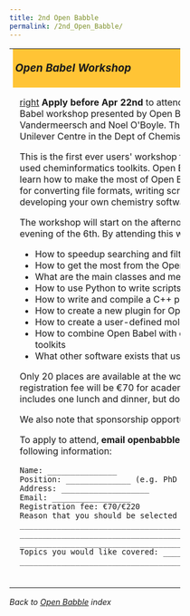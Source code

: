 ```yaml
---
title: 2nd Open Babble
permalink: /2nd_Open_Babble/
---
```


<table style="width:60%;">
<colgroup>
<col width="60%" />
</colgroup>
<tbody>
<tr class="odd">
<td><h3 style="background:#FFC435;margin:-2px;padding:4px;">
<p><em>Open Babel Workshop</em></p>
</h3>
<div style="padding: 2px 10px 6px;">
<p><a href="/File:Openbabble.png" title="wikilink">right</a> <strong>Apply before Apr 22nd</strong> to attend the <strong>2nd Open Babble</strong>, a hands-on Open Babel workshop presented by Open Babel developers Chris Morley, Tim Vandermeersch and Noel O'Boyle. This will take place on <strong>July 5-6 2011</strong> at the Unilever Centre in the Dept of Chemistry, University of Cambridge, UK.</p>
<p>This is the first ever users' workshop for Open Babel, one of the most widely used cheminformatics toolkits. Open Babble presents a unique opportunity to learn how to make the most of Open Babel, whether you are interested in using for converting file formats, writing scripts to analyse molecular structures, or developing your own chemistry software.</p>
<p>The workshop will start on the afternoon of the 5th July, and finish on the evening of the 6th. By attending this workshop, you will learn:</p>
<ul>
<li>How to speedup searching and filtering of molecular databases</li>
<li>How to get the most from the Open Babel GUI</li>
<li>What are the main classes and methods in the Open Babel library</li>
<li>How to use Python to write scripts that automate common tasks</li>
<li>How to write and compile a C++ program that uses Open Babel</li>
<li>How to create a new plugin for Open Babel</li>
<li>How to create a user-defined molecular fingerprint</li>
<li>How to combine Open Babel with other Open Source cheminformatics toolkits</li>
<li>What other software exists that uses Open Babel</li>
</ul>
<p>Only 20 places are available at the workshop so apply now to attend. The registration fee will be €70 for academics, and €220 for industry attendees. This includes one lunch and dinner, but does not include accommodation.</p>
<p>We also note that sponsorship opportunities are available.</p>
<p>To apply to attend, <strong>email openbabble@gmail.com before April 22nd</strong> with the following information:</p>
<pre><code>Name: _______________
Position: ______________ (e.g. PhD student)
Address: ___________________
Email: _________________
Registration fee: €70/€220
Reason that you should be selected to attend (max three sentences):
___________________________________________________________________________
___________________________________________________________________________
___________________________________________________________________________
Topics you would like covered: ____________________________________________
___________________________________________________________________________
___________________________________________________________________________</code></pre>
</div></td>
</tr>
</tbody>
</table>

*Back to [Open Babble](/Open_Babble "wikilink") index*